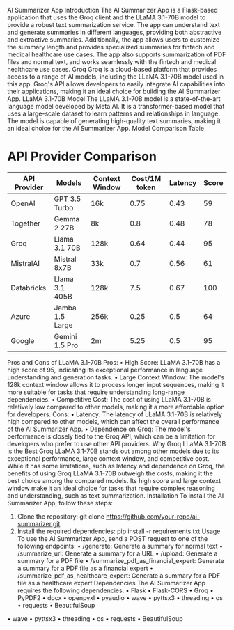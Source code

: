 AI Summarizer App
Introduction
The AI Summarizer App is a Flask-based application that uses the Groq client and the LLaMA 3.1-70B model to provide a robust text summarization service. The app can understand text and generate summaries in different languages, providing both abstractive and extractive summaries. Additionally, the app allows users to customize the summary length and provides specialized summaries for fintech and medical healthcare use cases. The app also supports summarization of PDF files and normal text, and works seamlessly with the fintech and medical healthcare use cases.
Groq
Groq is a cloud-based platform that provides access to a range of AI models, including the LLaMA 3.1-70B model used in this app. Groq's API allows developers to easily integrate AI capabilities into their applications, making it an ideal choice for building the AI Summarizer App.
LLaMA 3.1-70B Model
The LLaMA 3.1-70B model is a state-of-the-art language model developed by Meta AI. It is a transformer-based model that uses a large-scale dataset to learn patterns and relationships in language. The model is capable of generating high-quality text summaries, making it an ideal choice for the AI Summarizer App.
Model Comparison Table
# API Provider Comparison

| API Provider | Models          | Context Window | Cost/1M token | Latency | Score |
|--------------|-----------------|----------------|---------------|---------|-------|
| OpenAI       | GPT 3.5 Turbo   | 16k            | 0.75          | 0.43    | 59    |
| Together     | Gemma 2 27B     | 8k             | 0.8           | 0.48    | 78    |
| Groq         | Llama 3.1 70B   | 128k           | 0.64          | 0.44    | 95    |
| MistralAI    | Mistral 8x7B    | 33k            | 0.7           | 0.56    | 61    |
| Databricks   | Llama 3.1 405B  | 128k           | 7.5           | 0.67    | 100   |
| Azure        | Jamba 1.5 Large | 256k           | 0.25          | 0.5     | 64    |
| Google       | Gemini 1.5 Pro  | 2m             | 5.25          | 0.5     | 95    |

Pros and Cons of LLaMA 3.1-70B
Pros:
•	High Score: LLaMA 3.1-70B has a high score of 95, indicating its exceptional performance in language understanding and generation tasks.
•	Large Context Window: The model's 128k context window allows it to process longer input sequences, making it more suitable for tasks that require understanding long-range dependencies.
•	Competitive Cost: The cost of using LLaMA 3.1-70B is relatively low compared to other models, making it a more affordable option for developers.
Cons:
•	Latency: The latency of LLaMA 3.1-70B is relatively high compared to other models, which can affect the overall performance of the AI Summarizer App.
•	Dependence on Groq: The model's performance is closely tied to the Groq API, which can be a limitation for developers who prefer to use other API providers.
Why Groq LLaMA 3.1-70B is the Best
Groq LLaMA 3.1-70B stands out among other models due to its exceptional performance, large context window, and competitive cost. While it has some limitations, such as latency and dependence on Groq, the benefits of using Groq LLaMA 3.1-70B outweigh the costs, making it the best choice among the compared models. Its high score and large context window make it an ideal choice for tasks that require complex reasoning and understanding, such as text summarization.
Installation
To install the AI Summarizer App, follow these steps:
1.	Clone the repository: git clone https://github.com/your-repo/ai-summarizer.git
2.	Install the required dependencies: pip install -r requirements.txt
Usage
To use the AI Summarizer App, send a POST request to one of the following endpoints:
•	/generate: Generate a summary for normal text
•	/summarize_url: Generate a summary for a URL
•	/upload: Generate a summary for a PDF file
•	/summarize_pdf_as_financial_expert: Generate a summary for a PDF file as a financial expert
•	/summarize_pdf_as_healthcare_expert: Generate a summary for a PDF file as a healthcare expert
Dependencies
The AI Summarizer App requires the following dependencies:
•	Flask
•	Flask-CORS
•	Groq
•	PyPDF2
•	docx
•	openpyxl
•	pyaudio
•	wave
•	pyttsx3
•	threading
•	os
•	requests
•	BeautifulSoup


•	wave
•	pyttsx3
•	threading
•	os
•	requests
•	BeautifulSoup

